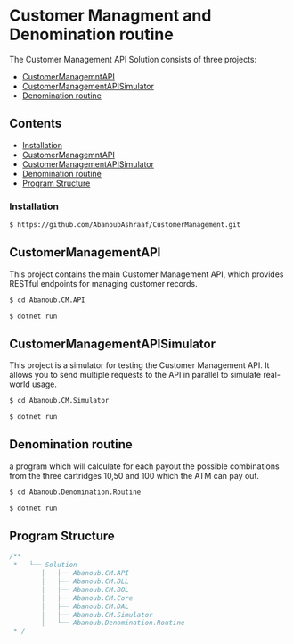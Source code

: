 # Customer Managment and Denomination routine
The Customer Management API Solution consists of three projects:

  - [CustomerManagemntAPI](#-Customer-Management-API)
  - [CustomerManagementAPISimulator](#-#-Customer-Management-API=Simulator)
  - [Denomination routine](#-Denomination-routine)

## Contents
  - [Installation](#-Installation)
  - [CustomerManagemntAPI](#-customer-management-aPI)
  - [CustomerManagementAPISimulator](#-#-customer-management-api=simulator)
  - [Denomination routine](#-denomination-routine)
  - [Program Structure](#-program-structure)
    
### Installation
```bash
$ https://github.com/AbanoubAshraaf/CustomerManagement.git
```

## CustomerManagementAPI
This project contains the main Customer Management API, which provides RESTful endpoints for managing customer records.

```bash
$ cd Abanoub.CM.API
```
```bash
$ dotnet run
```
## CustomerManagementAPISimulator
This project is a simulator for testing the Customer Management API. It allows you to send multiple requests to the API in parallel to simulate real-world usage.

```bash
$ cd Abanoub.CM.Simulator
```
```bash
$ dotnet run
```
## Denomination routine
a program which will calculate for each payout the possible combinations from the three cartridges 10,50 and 100 which the ATM can pay out.

```bash
$ cd Abanoub.Denomination.Routine
```
```bash
$ dotnet run
```
## Program Structure
```ts
/**
 *   └── Solution
        │   ├── Abanoub.CM.API
        │   ├── Abanoub.CM.BLL
        │   ├── Abanoub.CM.BOL
        │   ├── Abanoub.CM.Core
        │   ├── Abanoub.CM.DAL
        │   ├── Abanoub.CM.Simulator
        │   └── Abanoub.Denomination.Routine
 * /
```
